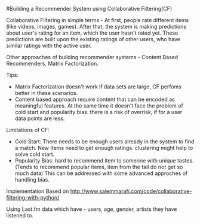 #Building a Recommender System using Collaborative Filtering(CF)

Collaborative Filtering in simple terms -
At first, people rate different items (like videos, images, games). After that, the system is making predictions about user's rating for an item, which the user hasn't rated yet. These predictions are built upon the existing ratings of other users, who have similar ratings with the active user.

Other approaches of building recommender systems -
Content Based Recommenders, Matrix Factorization.

Tips:
- Matrix Factorization doesn't work if data sets are large, CF perfoms better in these scenarios.
- Content based approach require content that can be encoded as meaningful features. At the same time it doesn't face the problem of cold start and popularity bias. there is a risk of overrisk, if for a user data points are less.

Limitations of CF:
- Cold Start: There needs to be enough users already in the system to find a match. New Items need to get enough ratings. clustering might help to solve cold start. 
- Popularity Bias: hard to recommend item to someone with unique tastes. (Tends to recommend popular items, item from the tail do not get so much data) This can be addressed with some advanced approches of handling bias.


Implementation Based on http://www.salemmarafi.com/code/collaborative-filtering-with-python/

Using Last.fm data which have - users, age, gender, artists they have listened to.

